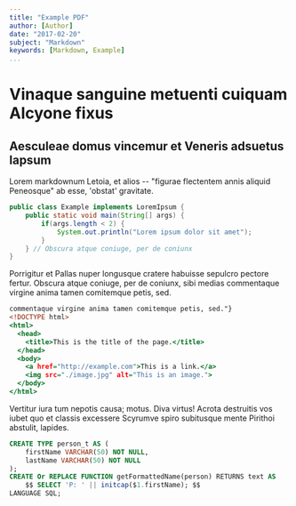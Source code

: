 ```yaml
---
title: "Example PDF"
author: [Author]
date: "2017-02-20"
subject: "Markdown"
keywords: [Markdown, Example]
...
```


# Vinaque sanguine metuenti cuiquam Alcyone fixus

## Aesculeae domus vincemur et Veneris adsuetus lapsum

Lorem markdownum Letoia, et alios -- "figurae flectentem annis aliquid Peneosque" ab
esse, 'obstat' gravitate.

```java
public class Example implements LoremIpsum { 
	public static void main(String[] args) {
		if(args.length < 2) {
			System.out.println("Lorem ipsum dolor sit amet");
		}
	} // Obscura atque coniuge, per de coniunx
}		
```

Porrigitur et Pallas nuper longusque cratere habuisse sepulcro pectore fertur. Obscura atque coniuge, per de coniunx, sibi medias
commentaque virgine anima tamen comitemque petis, sed.

```{.html caption="Porrigitur et Pallas nuper longusque cratere habuisse sepulcro pectore fertur. Obscura atque coniuge, per de coniunx, sibi medias
commentaque virgine anima tamen comitemque petis, sed."}
<!DOCTYPE html>
<html>
  <head>
    <title>This is the title of the page.</title>
  </head>
  <body>
    <a href="http://example.com">This is a link.</a>
    <img src="./image.jpg" alt="This is an image.">
  </body>
</html>
```

Vertitur iura tum nepotis causa; motus. Diva virtus! Acrota
destruitis vos iubet quo et classis excessere Scyrumve spiro subitusque mente
Pirithoi abstulit, lapides.

```sql
CREATE TYPE person_t AS (
	firstName VARCHAR(50) NOT NULL,
	lastName VARCHAR(50) NOT NULL
);
CREATE Or REPLACE FUNCTION getFormattedName(person) RETURNS text AS 
	$$ SELECT 'P: ' || initcap($1.firstName); $$ 
LANGUAGE SQL;
```
